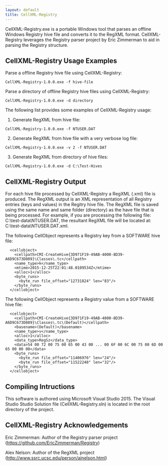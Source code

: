 ```yaml
---
layout: default
title: CellXML-Registry
---
```


CellXML-Registry.exe is a portable Windows tool that parses an offline Windows Registry hive file and converts it to the RegXML format. CellXML-Registry leverages the Registry parser project by Eric Zimmerman to aid in parsing the Registry structure.

## CellXML-Registry Usage Examples

Parse a offline Registry hive file using CellXML-Registry:

```
CellXML-Registry-1.0.0.exe -f hive-file
```

Parse a directory of offline Registry hive files using CellXML-Registry:

```
CellXML-Registry-1.0.0.exe -d directory
```

The following list provides some examples of CellXML-Registry usage:

1. Generate RegXML from hive file:

```
CellXML-Registry-1.0.0.exe -f NTUSER.DAT
```

2. Generate RegXML from hive file with a very verbose log file:

```
CellXML-Registry-1.0.0.exe -v 2 -f NTUSER.DAT
```

3. Generate RegXML from directory of hive files:

```
CellXML-Registry-1.0.0.exe -d C:\Test-Hives
```
  
## CellXML-Registry Output

For each hive file processed by CellXML-Registry a RegXML (.xml) file is produced. The RegXML output is an XML representation of all Registry entries (keys and values) in the Regitry hive file. The RegXML file is saved using the same name and same folder (directory) as the have file that is being processed. For example, if you are processing the following file: C:\test-data\NTUSER.DAT, the resultant RegXML file will be located at: C:\test-data\NTUSER.DAT.xml.

The following CellObject represents a Registry key from a SOFTWARE hive file:

```
  <cellobject>
    <cellpath>CMI-CreateHive{3D971F19-49AB-4000-8D39-A6D9C673D809}\Classes\.tc</cellpath>
    <name_type>k</name_type>
    <mtime>2015-12-25T22:01:48.0109534Z</mtime>
    <alloc>1</alloc>
    <byte_runs>
      <byte_run file_offset="12731824" len="83"/>
    </byte_runs>
  </cellobject>
```

The following CellObject represents a Registry value from a SOFTWARE hive file:

```
  <cellobject>
    <cellpath>CMI-CreateHive{3D971F19-49AB-4000-8D39-A6D9C673D809}\Classes\.tc\(Default)</cellpath>
    <basename>(Default)</basename>
    <name_type>v</name_type>
    <alloc>1</alloc>
    <data_type>RegSz</data_type>
    <data>54 00 72 00 75 00 65 00 43 00 ... 00 6F 00 6C 00 75 00 6D 00 65 00 00 00</data>
    <byte_runs>
      <byte_run file_offset="11406976" len="24"/>
      <byte_run file_offset="11522248" len="32"/>
    </byte_runs>
  </cellobject>
```

## Compiling Intructions

This software is authored using Microsoft Visual Studio 2015. The Visual Studio Studio Solution file (CellXML-Registry.sln) is located in the root directory of the project. 
  
## CellXML-Registry Acknowledgements

Eric Zimmerman: Author of the Registry parser project (https://github.com/EricZimmerman/Registry)

Alex Nelson: Author of the RegXML project (http://www.ssrc.ucsc.edu/person/ajnelson.html)

